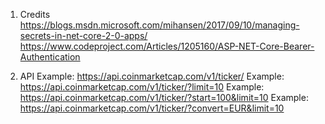 
1. Credits
https://blogs.msdn.microsoft.com/mihansen/2017/09/10/managing-secrets-in-net-core-2-0-apps/
https://www.codeproject.com/Articles/1205160/ASP-NET-Core-Bearer-Authentication

2. API
Example: https://api.coinmarketcap.com/v1/ticker/
Example: https://api.coinmarketcap.com/v1/ticker/?limit=10
Example: https://api.coinmarketcap.com/v1/ticker/?start=100&limit=10
Example: https://api.coinmarketcap.com/v1/ticker/?convert=EUR&limit=10
